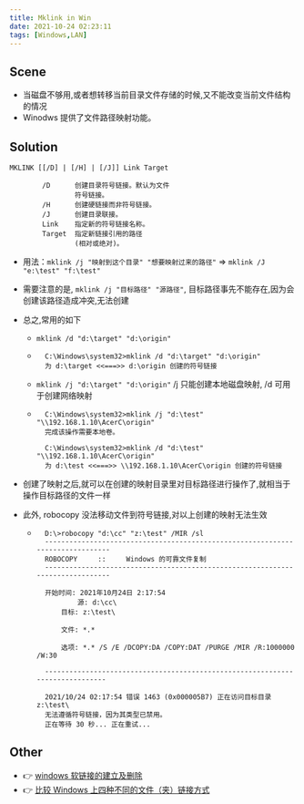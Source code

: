 ```yaml
---
title: Mklink in Win
date: 2021-10-24 02:23:11
tags: [Windows,LAN]
---
```


## Scene
- 当磁盘不够用,或者想转移当前目录文件存储的时候,又不能改变当前文件结构的情况
- Winodws 提供了文件路径映射功能。
<!-- more -->

## Solution
```
MKLINK [[/D] | [/H] | [/J]] Link Target

        /D      创建目录符号链接。默认为文件
                符号链接。
        /H      创建硬链接而非符号链接。
        /J      创建目录联接。
        Link    指定新的符号链接名称。
        Target  指定新链接引用的路径
                (相对或绝对)。
```
- 用法：`mklink /j "映射到这个目录" "想要映射过来的路径"` => `mklink /J "e:\test" "f:\test" `
- 需要注意的是, `mklink /j "目标路径" "源路径"`, 目标路径事先不能存在,因为会创建该路径造成冲突,无法创建
- 总之,常用的如下
    - `mklink /d "d:\target" "d:\origin"`
    - ```
        C:\Windows\system32>mklink /d "d:\target" "d:\origin"
        为 d:\target <<===>> d:\origin 创建的符号链接
      ```
    - `mklink /j "d:\target" "d:\origin"`  /j 只能创建本地磁盘映射, /d 可用于创建网络映射
    - ```
        C:\Windows\system32>mklink /j "d:\test" "\\192.168.1.10\AcerC\origin"
        完成该操作需要本地卷。

        C:\Windows\system32>mklink /d "d:\test" "\\192.168.1.10\AcerC\origin"
        为 d:\test <<===>> \\192.168.1.10\AcerC\origin 创建的符号链接
      ```
    
- 创建了映射之后,就可以在创建的映射目录里对目标路径进行操作了,就相当于操作目标路径的文件一样

- 此外, robocopy 没法移动文件到符号链接,对以上创建的映射无法生效
    - ```
        D:\>robocopy "d:\cc" "z:\test" /MIR /sl
        -------------------------------------------------------------------------------
        ROBOCOPY     ::     Windows 的可靠文件复制
        -------------------------------------------------------------------------------

        开始时间: 2021年10月24日 2:17:54
                源: d:\cc\
            目标: z:\test\

            文件: *.*

            选项: *.* /S /E /DCOPY:DA /COPY:DAT /PURGE /MIR /R:1000000 /W:30

        ------------------------------------------------------------------------------

        2021/10/24 02:17:54 错误 1463 (0x000005B7) 正在访问目标目录 z:\test\
        无法遵循符号链接，因为其类型已禁用。
        正在等待 30 秒... 正在重试...
      ```
## Other
- 👉 [windows 软链接的建立及删除](https://www.cnblogs.com/cnxkey/articles/7658462.html)
- 👉 [比较 Windows 上四种不同的文件（夹）链接方式](https://blog.walterlv.com/post/ntfs-link-comparisons.html)



